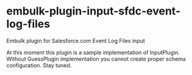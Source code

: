 embulk-plugin-input-sfdc-event-log-files
========================================

Embulk plugin for Salesforce.com Event Log Files input

At this moment this plugin is a sample implementation of InputPlugin.
Without GuessPlugin implementation you cannot create proper schema configuration.
Stay tuned.
